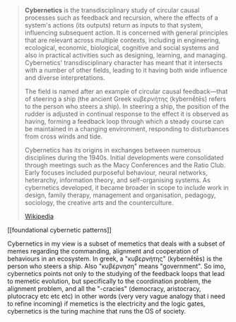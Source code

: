 > **Cybernetics** is the transdisciplinary study of circular causal processes such as feedback and recursion, where the effects of a system's actions (its outputs) return as inputs to that system, influencing subsequent action. It is concerned with general principles that are relevant across multiple contexts, including in engineering, ecological, economic, biological, cognitive and social systems and also in practical activities such as designing, learning, and managing. Cybernetics' transdisciplinary character has meant that it intersects with a number of other fields, leading to it having both wide influence and diverse interpretations.
>
> The field is named after an example of circular causal feedback—that of steering a ship (the ancient Greek κυβερνήτης (kybernḗtēs) refers to the person who steers a ship). In steering a ship, the position of the rudder is adjusted in continual response to the effect it is observed as having, forming a feedback loop through which a steady course can be maintained in a changing environment, responding to disturbances from cross winds and tide.
>
> Cybernetics has its origins in exchanges between numerous disciplines during the 1940s. Initial developments were consolidated through meetings such as the Macy Conferences and the Ratio Club. Early focuses included purposeful behaviour, neural networks, heterarchy, information theory, and self-organising systems. As cybernetics developed, it became broader in scope to include work in design, family therapy, management and organisation, pedagogy, sociology, the creative arts and the counterculture.
>
> [Wikipedia](https://en.wikipedia.org/wiki/Cybernetics)

[[foundational cybernetic patterns]]

Cybernetics in my view is a subset of memetics that deals with a subset of memes regarding the commanding, alignment and cooperation of behaviours in an ecosystem. In greek, a "κυβερνήτης" (kybernḗtēs) is the person who steers a ship. Also "κυβέρνηση" means "government". So imo, cybernetics points not only to the studying of the feedback loops that lead to memetic evolution, but specifically to the coordination problem, the alignment problem, and all the "-cracies" (democracy, aristocracy, plutocracy etc etc etc) in other words (very very vague analogy that i need to refine incoming) if memetics is the electricity and the logic gates, cybernetics is the turing machine that runs the OS of society.
